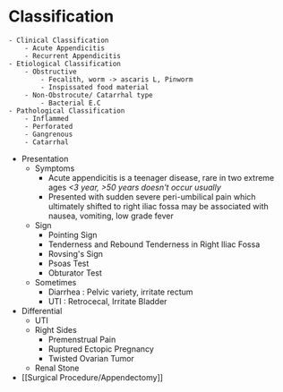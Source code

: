 # Classification
	- Clinical Classification
		- Acute Appendicitis
		- Recurrent Appendicitis
	- Etiological Classification
		- Obstructive
			- Fecalith, worm -> ascaris L, Pinworm
			- Inspissated food material
		- Non-Obstrocute/ Catarrhal type
			- Bacterial E.C
	- Pathological Classification
		- Inflammed
		- Perforated
		- Gangrenous
		- Catarrhal
- Presentation
	- Symptoms
		- Acute appendicitis is a teenager disease, rare in two extreme ages
		  *<3 year, >50 years doesn't occur usually*
		- Presented with sudden severe peri-umbilical pain which ultimately shifted to right iliac fossa may be associated with nausea, vomiting, low grade fever
	- Sign
		- Pointing Sign
		- Tenderness and Rebound Tenderness in Right Iliac Fossa
		- Rovsing's Sign
		- Psoas Test
		- Obturator Test
	- Sometimes
		- Diarrhea : Pelvic variety, irritate rectum
		- UTI : Retrocecal, Irritate Bladder
- Differential
	- UTI
	- Right Sides
		- Premenstrual Pain
		- Ruptured Ectopic Pregnancy
		- Twisted Ovarian Tumor
	- Renal Stone
- [[Surgical Procedure/Appendectomy]]